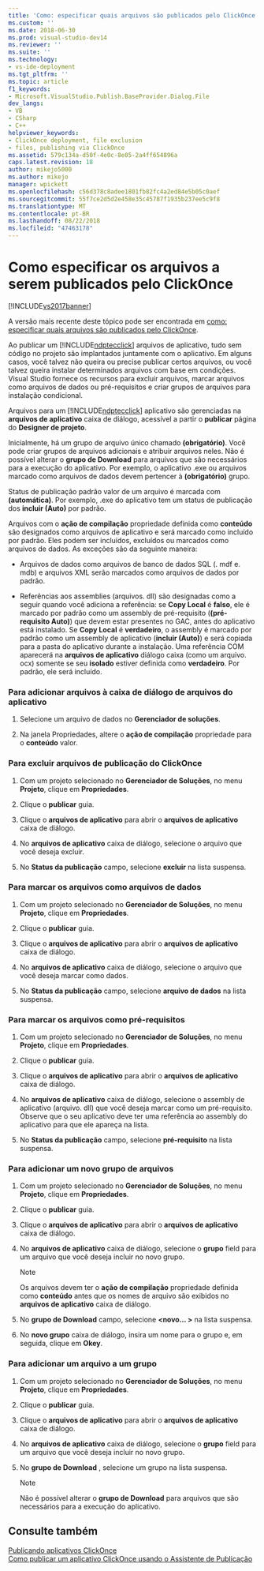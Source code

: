 ```yaml
---
title: 'Como: especificar quais arquivos são publicados pelo ClickOnce | Microsoft Docs'
ms.custom: ''
ms.date: 2018-06-30
ms.prod: visual-studio-dev14
ms.reviewer: ''
ms.suite: ''
ms.technology:
- vs-ide-deployment
ms.tgt_pltfrm: ''
ms.topic: article
f1_keywords:
- Microsoft.VisualStudio.Publish.BaseProvider.Dialog.File
dev_langs:
- VB
- CSharp
- C++
helpviewer_keywords:
- ClickOnce deployment, file exclusion
- files, publishing via ClickOnce
ms.assetid: 579c134a-d50f-4e0c-8e05-2a4ff654896a
caps.latest.revision: 18
author: mikejo5000
ms.author: mikejo
manager: wpickett
ms.openlocfilehash: c56d378c8adee1801fb82fc4a2ed84e5b05c0aef
ms.sourcegitcommit: 55f7ce2d5d2e458e35c45787f1935b237ee5c9f8
ms.translationtype: MT
ms.contentlocale: pt-BR
ms.lasthandoff: 08/22/2018
ms.locfileid: "47463178"
---
```

# <a name="how-to-specify-which-files-are-published-by-clickonce"></a>Como especificar os arquivos a serem publicados pelo ClickOnce
[!INCLUDE[vs2017banner](../includes/vs2017banner.md)]

A versão mais recente deste tópico pode ser encontrada em [como: especificar quais arquivos são publicados pelo ClickOnce](https://docs.microsoft.com/visualstudio/deployment/how-to-specify-which-files-are-published-by-clickonce).  
  
Ao publicar um [!INCLUDE[ndptecclick](../includes/ndptecclick-md.md)] arquivos de aplicativo, tudo sem código no projeto são implantados juntamente com o aplicativo. Em alguns casos, você talvez não queira ou precise publicar certos arquivos, ou você talvez queira instalar determinados arquivos com base em condições. Visual Studio fornece os recursos para excluir arquivos, marcar arquivos como arquivos de dados ou pré-requisitos e criar grupos de arquivos para instalação condicional.  
  
 Arquivos para um [!INCLUDE[ndptecclick](../includes/ndptecclick-md.md)] aplicativo são gerenciadas na **arquivos de aplicativo** caixa de diálogo, acessível a partir o **publicar** página do **Designer de projeto**.  
  
 Inicialmente, há um grupo de arquivo único chamado **(obrigatório)**. Você pode criar grupos de arquivos adicionais e atribuir arquivos neles. Não é possível alterar o **grupo de Download** para arquivos que são necessários para a execução do aplicativo. Por exemplo, o aplicativo .exe ou arquivos marcado como arquivos de dados devem pertencer à **(obrigatório)** grupo.  
  
 Status de publicação padrão valor de um arquivo é marcada com **(automática)**. Por exemplo, .exe do aplicativo tem um status de publicação dos **incluir (Auto)** por padrão.  
  
 Arquivos com o **ação de compilação** propriedade definida como **conteúdo** são designados como arquivos de aplicativo e será marcado como incluído por padrão. Eles podem ser incluídos, excluídos ou marcados como arquivos de dados. As exceções são da seguinte maneira:  
  
-   Arquivos de dados como arquivos de banco de dados SQL (. mdf e. mdb) e arquivos XML serão marcados como arquivos de dados por padrão.  
  
-   Referências aos assemblies (arquivos. dll) são designadas como a seguir quando você adiciona a referência: se **Copy Local** é **falso**, ele é marcado por padrão como um assembly de pré-requisito (**(pré-requisito Auto)**) que devem estar presentes no GAC, antes do aplicativo está instalado. Se **Copy Local** é **verdadeiro**, o assembly é marcado por padrão como um assembly de aplicativo (**incluir (Auto)**) e será copiada para a pasta do aplicativo durante a instalação. Uma referência COM aparecerá na **arquivos de aplicativo** diálogo caixa (como um arquivo. ocx) somente se seu **isolado** estiver definida como **verdadeiro**. Por padrão, ele será incluído.  
  
### <a name="to-add-files-to-the-application-files-dialog-box"></a>Para adicionar arquivos à caixa de diálogo de arquivos do aplicativo  
  
1.  Selecione um arquivo de dados no **Gerenciador de soluções**.  
  
2.  Na janela Propriedades, altere o **ação de compilação** propriedade para o **conteúdo** valor.  
  
### <a name="to-exclude-files-from-clickonce-publishing"></a>Para excluir arquivos de publicação do ClickOnce  
  
1.  Com um projeto selecionado no **Gerenciador de Soluções**, no menu **Projeto**, clique em **Propriedades**.  
  
2.  Clique o **publicar** guia.  
  
3.  Clique o **arquivos de aplicativo** para abrir o **arquivos de aplicativo** caixa de diálogo.  
  
4.  No **arquivos de aplicativo** caixa de diálogo, selecione o arquivo que você deseja excluir.  
  
5.  No **Status da publicação** campo, selecione **excluir** na lista suspensa.  
  
### <a name="to-mark-files-as-data-files"></a>Para marcar os arquivos como arquivos de dados  
  
1.  Com um projeto selecionado no **Gerenciador de Soluções**, no menu **Projeto**, clique em **Propriedades**.  
  
2.  Clique o **publicar** guia.  
  
3.  Clique o **arquivos de aplicativo** para abrir o **arquivos de aplicativo** caixa de diálogo.  
  
4.  No **arquivos de aplicativo** caixa de diálogo, selecione o arquivo que você deseja marcar como dados.  
  
5.  No **Status da publicação** campo, selecione **arquivo de dados** na lista suspensa.  
  
### <a name="to-mark-files-as-prerequisites"></a>Para marcar os arquivos como pré-requisitos  
  
1.  Com um projeto selecionado no **Gerenciador de Soluções**, no menu **Projeto**, clique em **Propriedades**.  
  
2.  Clique o **publicar** guia.  
  
3.  Clique o **arquivos de aplicativo** para abrir o **arquivos de aplicativo** caixa de diálogo.  
  
4.  No **arquivos de aplicativo** caixa de diálogo, selecione o assembly de aplicativo (arquivo. dll) que você deseja marcar como um pré-requisito. Observe que o seu aplicativo deve ter uma referência ao assembly do aplicativo para que ele apareça na lista.  
  
5.  No **Status da publicação** campo, selecione **pré-requisito** na lista suspensa.  
  
### <a name="to-add-a-new-file-group"></a>Para adicionar um novo grupo de arquivos  
  
1.  Com um projeto selecionado no **Gerenciador de Soluções**, no menu **Projeto**, clique em **Propriedades**.  
  
2.  Clique o **publicar** guia.  
  
3.  Clique o **arquivos de aplicativo** para abrir o **arquivos de aplicativo** caixa de diálogo.  
  
4.  No **arquivos de aplicativo** caixa de diálogo, selecione o **grupo** field para um arquivo que você deseja incluir no novo grupo.  
  
    > [!NOTE]
    >  Os arquivos devem ter o **ação de compilação** propriedade definida como **conteúdo** antes que os nomes de arquivo são exibidos no **arquivos de aplicativo** caixa de diálogo.  
  
5.  No **grupo de Download** campo, selecione  **\<novo... >** na lista suspensa.  
  
6.  No **novo grupo** caixa de diálogo, insira um nome para o grupo e, em seguida, clique em **Okey**.  
  
### <a name="to-add-a-file-to-a-group"></a>Para adicionar um arquivo a um grupo  
  
1.  Com um projeto selecionado no **Gerenciador de Soluções**, no menu **Projeto**, clique em **Propriedades**.  
  
2.  Clique o **publicar** guia.  
  
3.  Clique o **arquivos de aplicativo** para abrir o **arquivos de aplicativo** caixa de diálogo.  
  
4.  No **arquivos de aplicativo** caixa de diálogo, selecione o **grupo** field para um arquivo que você deseja incluir no novo grupo.  
  
5.  No **grupo de Download** , selecione um grupo na lista suspensa.  
  
    > [!NOTE]
    >  Não é possível alterar o **grupo de Download** para arquivos que são necessários para a execução do aplicativo.  
  
## <a name="see-also"></a>Consulte também  
 [Publicando aplicativos ClickOnce](../deployment/publishing-clickonce-applications.md)   
 [Como publicar um aplicativo ClickOnce usando o Assistente de Publicação](../deployment/how-to-publish-a-clickonce-application-using-the-publish-wizard.md)



